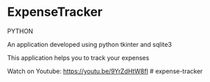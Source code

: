 # ExpenseTracker
PYTHON

An application developed using python tkinter and sqlite3

This application helps you to track your expenses

Watch on Youtube: https://youtu.be/9YrZdHtW8fI
#   e x p e n s e - t r a c k e r  
 